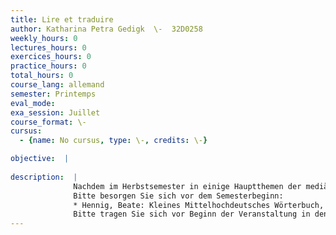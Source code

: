 ```yaml
---
title: Lire et traduire
author: Katharina Petra Gedigk  \-  32D0258
weekly_hours: 0
lectures_hours: 0
exercices_hours: 0
practice_hours: 0
total_hours: 0
course_lang: allemand
semester: Printemps
eval_mode: 
exa_session: Juillet
course_format: \-
cursus:
  - {name: No cursus, type: \-, credits: \-}

objective:  |
            
description:  |
              Nachdem im Herbstsemester in einige Hauptthemen der mediävistischen Germanistik auf dem Hintergrund sozio-historischer und mentalitätsgeschichtlicher Gegebenheiten eingeführt wurde, wird die Einführung in das Studium der mittelalterlichen deutschen Literatur und Kultur (= Modul BA3a) nun mit dem Seminar Lire et Traduire komplettiert. In diesem Semester steht die Arbeit am literarischen Text im Vordergrund: eingeübt werden das Lesen, das Übersetzen und die Analyse eines kleineren mittelhochdeutschen Werkes. Dabei wird in den Gebrauch der nötigen Hilfsmittel eingeführt (Benutzung des Wörterbuchs, der Grammatikblätter etc.). Der im Herbstsemester begonnene contrôle continu für BA3a wird in diesem Seminar mit einem weiteren Test fortgesetzt und abgeschlossen. Eine regelmäßige Teilnahme am Seminar selbst und die Arbeit am Text auch zwischen den Seminarsitzungen (Übersetzungen und Übungen als Hausaufgaben) sind deshalb unabdingbar sowie das Üben mit dem/der Tutor/in (Moniteur/Monitrice), der/die die Studierenden darüber hinaus in ihrer persönlichen Arbeit unterstützen und auf Fragen antworten soll. 
              Bitte besorgen Sie sich vor dem Semesterbeginn:
              * Hennig, Beate: Kleines Mittelhochdeutsches Wörterbuch, 5. Aufl., Niemeyer. Tübingen 2007. 
              Bitte tragen Sie sich vor Beginn der Veranstaltung in den Moodle Lehrraum ein (zu finden unter: www.moodle.unige.ch  Lire et Traduire 2023). Hier finden Sie auch hilfreiche Dateien, wie eine umfangreiche mittelhochdeutsche Grammatik (Auszug aus dem Arbeitsbuch) und weitere Grammatikblätter sowie Arbeitsaufträge für jede Sitzung.
---
```

